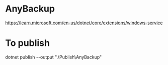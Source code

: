 # AnyBackup

https://learn.microsoft.com/en-us/dotnet/core/extensions/windows-service

# To publish
dotnet publish --output ".\Publish\AnyBackup"